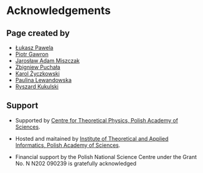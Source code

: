 # Acknowledgements

## Page created by

  - [Łukasz Pawela](https://www.iitis.pl/en/person/lpawela)
  - [Piotr Gawron](https://www.iitis.pl/en/person/pgawron)
  - [Jarosław Adam Miszczak](https://www.iitis.pl/en/person/jmiszczak)
  - [Zbigniew Puchała](https://www.iitis.pl/en/person/zpuchala)
  - [Karol Życzkowski](http://chaos.if.uj.edu.pl/~karol/)
  - [Paulina Lewandowska](https://www.iitis.pl/en/node/2654)
  - [Ryszard Kukulski](https://iitis.pl/en/node/2619)

## Support

  - Supported by [Centre for Theoretical Physics, Polish Academy of
    Sciences](http://www.cft.edu.pl/en/).

  - Hosted and maitained by [Institute of Theoretical and Applied
    Informatics, Polish Academy of Sciences](http://www.iitis.pl/en/).

  - Financial support by the Polish National Science Centre under the
    Grant No. N N202 090239 is gratefully acknowledged
